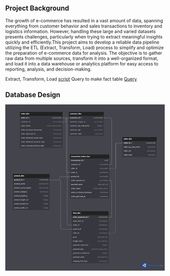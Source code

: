 ## Project Background
The growth of e-commerce has resulted in a vast amount of data, spanning everything from customer behavior and sales transactions to inventory and logistics information. However, handling these large and varied datasets presents challenges, particularly when trying to extract meaningful insights quickly and efficiently.This project aims to develop a reliable data pipeline utilizing the ETL (Extract, Transform, Load) process to simplify and optimize the preparation of e-commerce data for analysis. The objective is to gather raw data from multiple sources, transform it into a well-organized format, and load it into a data warehouse or analytics platform for easy access to reporting, analysis, and decision-making. 

Extract, Transform, Load [script](https://github.com/fajri-yanti/ETL_e-commers/blob/main/etl_ecommers.ipynb)
Query to make fact table [Query](https://github.com/fajri-yanti/ETL_e-commers/blob/main/transaction_order_fact.sql)

## Database Design

![ERD E-COMMERS](https://github.com/fajri-yanti/ETL_e-commers/blob/main/erd-ecommers-db.png)

